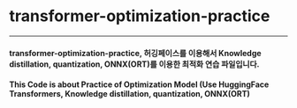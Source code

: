 # transformer-optimization-practice

--- 
#### transformer-optimization-practice, 허깅페이스를 이용해서 Knowledge distillation, quantization, ONNX(ORT)를 이용한 최적화 연습 파일입니다.
#### This Code is about Practice of Optimization Model (Use HuggingFace Transformers, Knowledge distillation, quantization, ONNX(ORT)
